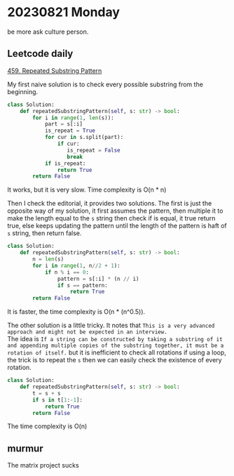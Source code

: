 # 20230821 Monday

be more ask culture person.

## Leetcode daily

[459. Repeated Substring Pattern](https://leetcode.com/problems/repeated-substring-pattern/)

My first naive solution is to check every possible substring from the beginning.

```py
class Solution:
    def repeatedSubstringPattern(self, s: str) -> bool:
        for i in range(1, len(s)):
            part = s[:i]
            is_repeat = True
            for cur in s.split(part):
                if cur:
                   is_repeat = False
                   break
            if is_repeat:
                return True
        return False
```

It works, but it is very slow. Time complexity is O(n \* n)

Then I check the editorial, it provides two solutions. The first is just the opposite way of my solution, it first assumes the pattern, then multiple it to make the length equal to the `s` string then check if is equal, it true return true, else keeps updating the pattern until the length of the pattern is haft of `s` string, then return false.

```py
class Solution:
    def repeatedSubstringPattern(self, s: str) -> bool:
        n = len(s)
        for i in range(1, n//2 + 1):
            if n % i == 0:
                pattern = s[:i] * (n // i)
                if s == pattern:
                    return True
        return False
```

It is faster, the time complexity is O(n \* (n^0.5)).

The other solution is a little tricky. It notes that `This is a very advanced approach and might not be expected in an interview.`  
The idea is `If a string can be constructed by taking a substring of it and appending multiple copies of the substring together, it must be a rotation of itself.`
but it is inefficient to check all rotations if using a loop, the trick is to repeat the `s` then we can easily check the existence of every rotation.

```py
class Solution:
    def repeatedSubstringPattern(self, s: str) -> bool:
        t = s + s
        if s in t[1:-1]:
            return True
        return False
```

The time complexity is O(n)

## murmur

The matrix project sucks
